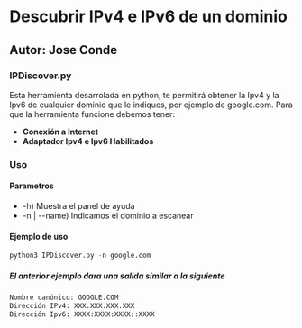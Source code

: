 # Descubrir IPv4 e IPv6 de un dominio
## Autor: Jose Conde 
### IPDiscover.py

Esta herramienta desarrolada en python, te permitirá obtener la Ipv4 y la Ipv6 de cualquier dominio que le indiques, por ejemplo de google.com. Para que la herramienta funcione debemos tener: 
- **Conexión a Internet**
- **Adaptador Ipv4 e Ipv6 Habilitados**

### Uso 
#### Parametros 
- -h) Muestra el panel de ayuda
- -n | --name) Indicamos el dominio a escanear

#### Ejemplo de uso
```Python
python3 IPDiscover.py -n google.com
```
##### El anterior ejemplo dara una salida similar a la siguiente 
```Python
Nombre canónico: GOOGLE.COM
Dirección IPv4: XXX.XXX.XXX.XXX
Dirección Ipv6: XXXX:XXXX:XXXX::XXXX
```
